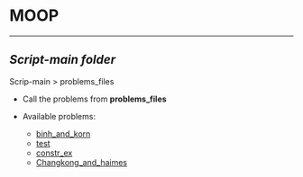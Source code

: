 # MOOP

----

## *Script-main folder*
  Scrip-main > problems_files
  * Call the problems from **problems_files**
  * Available problems:

    - [binh_and_korn](https://en.wikipedia.org/wiki/File:Binh_and_Korn_function.pdf)
    - [test](https://en.wikipedia.org/wiki/File:Test_function_4_-_Binh.pdf)
    - [constr_ex](https://en.wikipedia.org/wiki/File:Constr-Ex_problem.pdf)
    - [Changkong_and_haimes](https://en.wikipedia.org/wiki/File:Chakong_and_Haimes_function.pdf)
  
  
